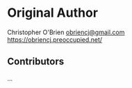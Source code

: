 
# Original Author

Christopher O'Brien <obriencj@gmail.com>\
  https://obriencj.preoccupied.net/


## Contributors
...

